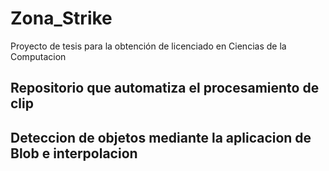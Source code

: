 # Zona_Strike
Proyecto de tesis para la obtención de licenciado en Ciencias de la Computacion

## Repositorio que automatiza el procesamiento de clip 

## Deteccion de objetos mediante la aplicacion de Blob e interpolacion
